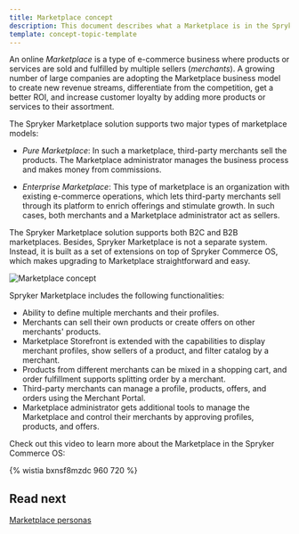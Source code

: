 ```yaml
---
title: Marketplace concept
description: This document describes what a Marketplace is in the Spryker Commerce OS.
template: concept-topic-template
---
```


An online *Marketplace* is a type of e-commerce business where products or services are sold and fulfilled by multiple sellers (*merchants*). A growing number of large companies are adopting the Marketplace business model to create new revenue streams, differentiate from the competition, get a better ROI, and increase customer loyalty by adding more products or services to their assortment.

The Spryker Marketplace solution supports two major types of marketplace models:

* *Pure Marketplace*: In such a marketplace, third-party merchants sell the products. The Marketplace administrator manages the business process and makes money from commissions.

* *Enterprise Marketplace*: This type of marketplace is an organization with existing e-commerce operations, which lets third-party merchants sell through its platform to enrich offerings and stimulate growth. In such cases, both merchants and a Marketplace administrator act as sellers.

The Spryker Marketplace solution supports both B2C and B2B marketplaces. Besides, Spryker Marketplace is not a separate system. Instead, it is built as a set of extensions on top of Spryker Commerce OS, which makes upgrading to Marketplace straightforward and easy.

![Marketplace concept](https://spryker.s3.eu-central-1.amazonaws.com/docs/About/Marketplace/Marketplace+Concept/marketplace-concept.png)

Spryker Marketplace includes the following functionalities:

* Ability to define multiple merchants and their profiles.
* Merchants can sell their own products or create offers on other merchants' products.
* Marketplace Storefront is extended with the capabilities to display merchant profiles, show sellers of a product, and filter catalog by a merchant.
* Products from different merchants can be mixed in a shopping cart, and order fulfillment supports splitting order by a merchant.
* Third-party merchants can manage a profile, products, offers, and orders using the Merchant Portal.
* Marketplace administrator gets additional tools to manage the Marketplace and control their merchants by approving profiles, products, and offers.

Check out this video to learn more about the Marketplace in the Spryker Commerce OS:

{% wistia bxnsf8mzdc 960 720 %}

## Read next

[Marketplace personas](/docs/marketplace/user/intro-to-spryker-marketplace/marketplace-personas.html)
